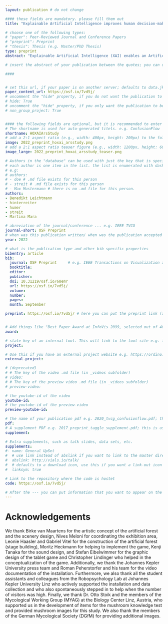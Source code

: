 ```yaml
---
layout: publication # do not change

#### these fields are mandatory. please fill them out
title: "Explainable Artificial Intelligence improves human decision-making: Results from a mushroom picking experiment at a public art festival"

# choose one of the following types:
# "paper": Peer-Reviewed Journal and Conference Papers
# "preprint": Preprint
# "thesis": Thesis (e.g. Master/PhD Thesis)
type: preprint
abstract: "Explainable Artificial Intelligence (XAI) enables an Artificial Intelligence (AI) to explain its decisions. This holds the promise of making AI more understandable to users, improving interaction, and establishing an adequate level of trust. We tested this assertion in the high-risk task of mushroom hunting, where users have to decide whether a mushroom is edible or poisonous with the aid of an AI-based app that suggests classifications based on mushroom images. In a between-subjects experiment N = 328 visitors of an Austrian media art exhibition played a mushroom hunting game on tablet computers while walking through a highly immersive artificial indoor forest. One group saw the AI's decisions only, while a second group additionally received attribution-based and example-based visual explanations of the AI's recommendation. The results show that participants with visual explanations outperformed participants without explanations in correct edibility assessments and pick-up decisions. This exhibition-based experiment thus replicated the decision-making results of a previous online study. However, unlike in the previous study, the visual explanations did not affect levels of trust or acceptance measures. In a direct comparison, we consequently discuss the findings in terms of generalizability. Besides the scientific contribution, we discuss the direct impact of conducting XAI experiments in highly immersive art- and game-based environments in exhibition contexts on visitors and local communities by triggering reflection and awareness for psychological issues of human-AI interaction." 

# insert the abstract of your publication between the quotes; you can use html e.g. to make links (<a></a>) or generate bold (<b></b>) etc. text 

####


# set this url, if your paper is on another server; defaults to data.jku-vds-lab.at
paper_content_url: https://osf.io/7vd5j/
# uncomment the "hide" property, if you do not want the publication to be displayed on the website (usually you don't need this)
# hide: True
# uncomment the "hide" property, if you only want the publication to be displayed on your personal page (i.e. publications where you contributed, but does not have anything to do with the Vis Group e.g. Master Thesis,...)
# non_group_project: True


#### the following fields are optional, but it is recommended to enter as much information as possible
# The shortname is used for auto-generated titels. e.g. ConfusionFlow
shortname: HOXAIArsStudy
# add a 2:1 aspect ratio (e.g., width: 400px, height: 200px) to the folder /assets/images/papers/ e.g. 2020_tvcg_confusionflow.png
image: 2022_preprint_hoxai_arsstudy.png
# add a 2:1 aspect ratio teaser figure (e.g., width: 1200px, height: 600px) to the folder /assets/images/papers/ e.g. 2020_tvcg_confusionflow_teaser.png
image_large: 2022_preprint_hoxai_arsstudy_teaser.png

# Authors in the "database" can be used with just the key that is specified in the corresponding .md file (usually it is the lastname in lower case e.g. doe). Authors that do not have an individual page here should be stated with their full name (e.g. John Doe)
# each author is one item in the list. the list is enumerated with dashes ("-")
# e.g:
# authors:
# - doe # .md file exists for this person
# - streit # .md file exists for this person
# - Max Mustermann # there is no .md file for this person.
authors:
- Benedikt Leichtmann
- hinterreiter
- humer
- streit
- Martina Mara

# abreviation of the journal/conference ... e.g. IEEE TVCG
journal-short: OSF Preprint
# when was this publication written/ when was the publication accepted (e.g. 2020)
year: 2022

# what is the publication type and other bib specific properties
bibentry: article
bib:
  journal: OSF Preprint		# e.g. IEEE Transactions on Visualization and Computer Graphics (to appear)
  booktitle:
  editor:
  publisher:
  doi: 10.31219/osf.io/68emr
  url: https://osf.io/7vd5j/
  volume: 
  number: 
  pages: 
  month: September

preprint: https://osf.io/7vd5j/ # here you can put the preprint link (arxiv.org, osf.io,...) e.g. https://arxiv.org/abs/1910.00969


# Add things like "Best Paper Award at InfoVis 2099, selected out of 4000 submissions"
award:

# state key of an internal tool. This will link to the tool site e.g. lineup (usually not needed)
project: 

# Use this if you have an external project website e.g. https://ordino.caleydoapp.org/
external-project:

# (deprecated)
# # The key of the video .md file (in _videos subfolder)
# video: 
# # The key of the preview video .md file (in _videos subfolder)
# preview-video:

# the youtube-id of the video
youtube-id: 
# the youtube-id of the preview-video
preview-youtube-id: 

# the name of your publication pdf e.g. 2020_tvcg_confusionflow.pdf; this is usually uploaded to the caleydo aws server
pdf:
# A supplement PDF e.g. 2017_preprint_taggle_supplement.pdf; this is usually uploaded to the caleydo aws server
supplement: 

# Extra supplements, such as talk slides, data sets, etc.
supplements:
#- name: General UpSet
#  # use link instead of abslink if you want to link to the master directory
#  abslink: http://vials.io/talk/
#  # defaults to a download icon, use this if you want a link-out icon
#  linksym: true

# Link to the repository where the code is hostet
code: https://osf.io/7vd5j/

# After the --- you can put information that you want to appear on the website using markdown formatting or HTML. A good example are acknowledgements, extra references, an erratum, etc.
---
```


# Acknowledgements

We thank Birke van Maartens for the artistic concept of the artificial forest and the
scenery design, Nives Meloni for coordinating the exhibition area, Leonie Haasler and
Gabriel Vitel for the construction of the artificial forest (stage building), Moritz Heckmann
for helping to implement the game, Kenji Tanaka for the sound design, and Stefan
Eibelwimmer for the graphic design of the tablet game and Christopher Lindinger who
helped in the conceptualization of the game. Additionally, we thank the Johannes Kepler
University press team and Roman Peherstorfer and his team for the video documentation
of the installation. Furthermore, we also thank all the student assistants and colleagues
from the Robopsychology Lab at Johannes Kepler University Linz who actively supported
the installation and data collection and who also spontaneously stepped in to help when
the number of visitors was high. Finally, we thank Dr. Otto Stoik and the members of the
Mycological Working Group (MYAG) at the Biology Center Linz, Austria, who supported
us in the development of items for the mushroom knowledge test and provided mushroom
images for this study. We also thank the members of the German Mycological Society
(DGfM) for providing additional images.
